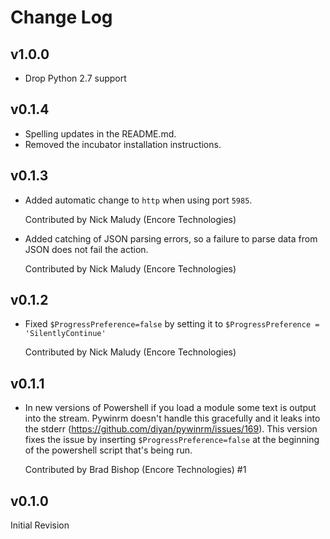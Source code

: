 # Change Log

## v1.0.0

- Drop Python 2.7 support

## v0.1.4

- Spelling updates in the README.md.
- Removed the incubator installation instructions.

## v0.1.3

- Added automatic change to `http` when using port `5985`.

  Contributed by Nick Maludy (Encore Technologies)
  
- Added catching of JSON parsing errors, so a failure to parse data from JSON
  does not fail the action.
  
  Contributed by Nick Maludy (Encore Technologies)

## v0.1.2

- Fixed `$ProgressPreference=false` by setting it to `$ProgressPreference = 'SilentlyContinue'`

  Contributed by Nick Maludy (Encore Technologies)

## v0.1.1

- In new versions of Powershell if you load a module some text is output into 
  the stream. Pywinrm doesn't handle this gracefully and it leaks into the 
  stderr (https://github.com/diyan/pywinrm/issues/169). This version fixes
  the issue by inserting `$ProgressPreference=false` at the beginning of the
  powershell script that's being run.
  
  Contributed by Brad Bishop (Encore Technologies) #1

## v0.1.0

Initial Revision
